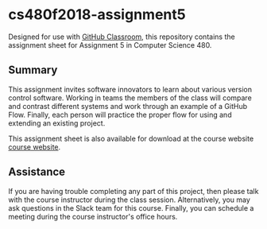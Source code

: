 # cs480f2018-assignment5

Designed for use with [GitHub Classroom](https://classroom.github.com/), this
repository contains the assignment sheet for Assignment 5 in Computer Science 480.

## Summary

This assignment invites software innovators to learn about various version control
software. Working in teams the members of the class will compare and contrast
different systems and work through an example of a GitHub Flow.
Finally, each person will practice the proper flow for using and extending an
existing project.

This assignment sheet is also available for download at the course website [course
website](http://www.cs.allegheny.edu/sites/jjumadinova/teaching/480/).

## Assistance

If you are having trouble completing any part of this project, then please talk
with  the course instructor during the class
session. Alternatively, you may ask questions in the Slack team for this
course. Finally, you can schedule a meeting during the course instructor's
office hours.
